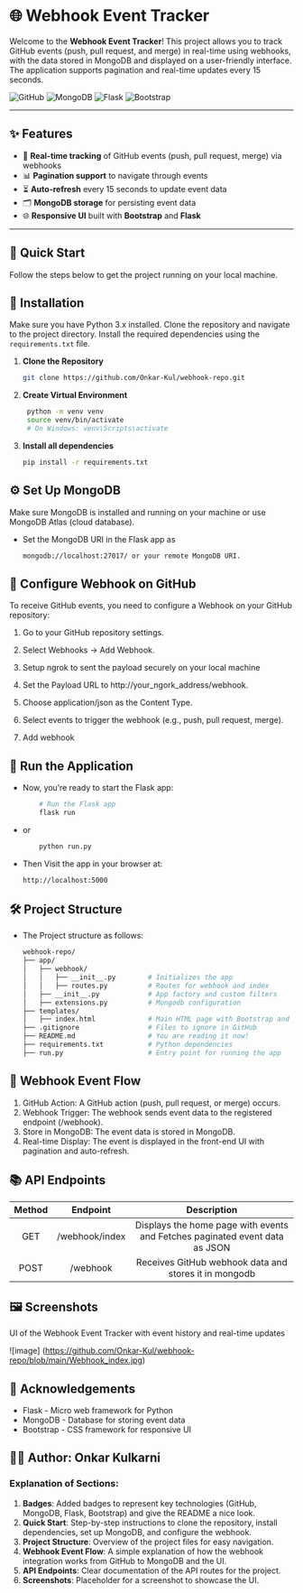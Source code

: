 # 🌐 Webhook Event Tracker

Welcome to the **Webhook Event Tracker**! This project allows you to track GitHub events (push, pull request, and merge) in real-time using webhooks, with the data stored in MongoDB and displayed on a user-friendly interface. The application supports pagination and real-time updates every 15 seconds.

![GitHub](https://img.shields.io/badge/GitHub-Webhooks-blue?style=flat-square&logo=github)
![MongoDB](https://img.shields.io/badge/MongoDB-Database-green?style=flat-square&logo=mongodb)
![Flask](https://img.shields.io/badge/Flask-Python-yellow?style=flat-square&logo=flask)
![Bootstrap](https://img.shields.io/badge/Bootstrap-CSS-blueviolet?style=flat-square&logo=bootstrap)

---

## ✨ Features

- 🔔 **Real-time tracking** of GitHub events (push, pull request, merge) via webhooks
- 📊 **Pagination support** to navigate through events
- ⏳ **Auto-refresh** every 15 seconds to update event data
- 🗂 **MongoDB storage** for persisting event data
- 🌐 **Responsive UI** built with **Bootstrap** and **Flask**

---

## 🚀 Quick Start
Follow the steps below to get the project running on your local machine.


## 🔧 Installation
Make sure you have Python 3.x installed. Clone the repository and navigate to the project directory. Install the required dependencies using the `requirements.txt` file.
1. **Clone the Repository**
   ```bash
   git clone https://github.com/Onkar-Kul/webhook-repo.git

2. **Create Virtual Environment**
   ```bash
    python -m venv venv
    source venv/bin/activate  
    # On Windows: venv\Scripts\activate

3. **Install all dependencies**
   ```bash
   pip install -r requirements.txt

## ⚙️ Set Up MongoDB
Make sure MongoDB is installed and running on your machine or use MongoDB Atlas (cloud database).

* Set the MongoDB URI in the Flask app as 
    ```bash
    mongodb://localhost:27017/ or your remote MongoDB URI.

## 🔧 Configure Webhook on GitHub
To receive GitHub events, you need to configure a Webhook on your GitHub repository:

1. Go to your GitHub repository settings.
2. Select Webhooks → Add Webhook.

3. Setup ngrok to sent the payload securely on your local machine

4. Set the Payload URL to http://your_ngork_address/webhook.
5. Choose application/json as the Content Type.
6. Select events to trigger the webhook (e.g., push, pull request, merge).
7. Add webhook

##  🚀 Run the Application
* Now, you’re ready to start the Flask app:
    ```bash
        # Run the Flask app
        flask run
* or 
    ```bash
        python run.py

* Then Visit the app in your browser at: 
    ```bash
    http://localhost:5000

## 🛠️ Project Structure
* The Project structure as follows:
    ```bash
    webhook-repo/
    ├── app/
    │   ├── webhook/
    │   │   ├── __init__.py        # Initializes the app
    │   │   ├── routes.py          # Routes for webhook and index
    │   ├── __init__.py            # App factory and custom filters
    │   ├── extensions.py          # Mongodb configuration
    ├── templates/
    │   ├── index.html             # Main HTML page with Bootstrap and pulling javaScript
    ├── .gitignore                 # Files to ignore in GitHub
    ├── README.md                  # You are reading it now!
    ├── requirements.txt           # Python dependencies
    ├── run.py                     # Entry point for running the app

## 🔄 Webhook Event Flow
1. GitHub Action: A GitHub action (push, pull request, or merge) occurs.
2. Webhook Trigger: The webhook sends event data to the registered endpoint (/webhook).
3. Store in MongoDB: The event data is stored in MongoDB.
4. Real-time Display: The event is displayed in the front-end UI with pagination and auto-refresh.  

## 📚 API Endpoints

| Method |    Endpoint    |                                 Description                                 |
|:------:|:--------------:|:---------------------------------------------------------------------------:|
|  GET   | /webhook/index | Displays the home page with events and	Fetches paginated event data as JSON |
|  POST  |    /webhook    |            Receives GitHub webhook data and stores it in mongodb            |


## 🖼️ Screenshots

UI of the Webhook Event Tracker with event history and real-time updates

![image] (https://github.com/Onkar-Kul/webhook-repo/blob/main/Webhook_index.jpg)

## 🤝 Acknowledgements
* Flask - Micro web framework for Python
* MongoDB - Database for storing event data
* Bootstrap - CSS framework for responsive UI

## 👨‍💻 Author: Onkar Kulkarni

### Explanation of Sections:

1. **Badges**: Added badges to represent key technologies (GitHub, MongoDB, Flask, Bootstrap) and give the README a nice look.
2. **Quick Start**: Step-by-step instructions to clone the repository, install dependencies, set up MongoDB, and configure the webhook.
3. **Project Structure**: Overview of the project files for easy navigation.
4. **Webhook Event Flow**: A simple explanation of how the webhook integration works from GitHub to MongoDB and the UI.
5. **API Endpoints**: Clear documentation of the API routes for the project.
6. **Screenshots**: Placeholder for a screenshot to showcase the UI.

